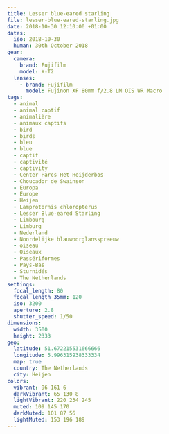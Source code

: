 ```yaml
---
title: Lesser blue-eared starling
file: lesser-blue-eared-starling.jpg
date: 2018-10-30 12:10:00 +01:00
dates:
  iso: 2018-10-30
  human: 30th October 2018
gear:
  camera:
    brand: Fujifilm
    model: X-T2
  lenses:
    - brand: Fujifilm
      model: Fujinon XF 80mm f/2.8 LM OIS WR Macro
tags:
  - animal
  - animal captif
  - animalière
  - animaux captifs
  - bird
  - birds
  - bleu
  - blue
  - captif
  - captivité
  - captivity
  - Center Parcs Het Heijderbos
  - Choucador de Swainson
  - Europa
  - Europe
  - Heijen
  - Lamprotornis chloropterus
  - Lesser Blue-eared Starling
  - Limbourg
  - Limburg
  - Nederland
  - Noordelijke blauwoorglansspreeuw
  - oiseau
  - Oiseaux
  - Passériformes
  - Pays-Bas
  - Sturnidés
  - The Netherlands
settings:
  focal_length: 80
  focal_length_35mm: 120
  iso: 3200
  aperture: 2.8
  shutter_speed: 1/50
dimensions:
  width: 3500
  height: 2333
geo:
  latitude: 51.672215531666666
  longitude: 5.996315938333334
  map: true
  country: The Netherlands
  city: Heijen
colors:
  vibrant: 96 161 6
  darkVibrant: 65 130 8
  lightVibrant: 220 234 245
  muted: 109 145 170
  darkMuted: 101 87 56
  lightMuted: 153 196 189
---
```



